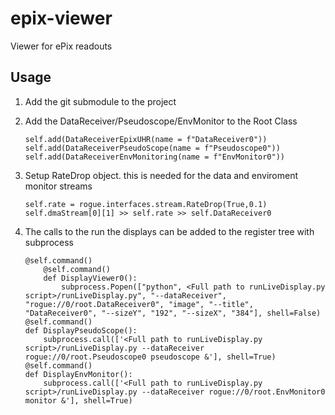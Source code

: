 # epix-viewer
Viewer for ePix readouts

## Usage

1. Add the git submodule to the project
2. Add the DataReceiver/Pseudoscope/EnvMonitor to the Root Class

    ```
    self.add(DataReceiverEpixUHR(name = f"DataReceiver0"))
    self.add(DataReceiverPseudoScope(name = f"Pseudoscope0"))
    self.add(DataReceiverEnvMonitoring(name = f"EnvMonitor0"))
    ```

3. Setup RateDrop object. this is needed for the data and enviroment monitor streams

    ```
    self.rate = rogue.interfaces.stream.RateDrop(True,0.1)
    self.dmaStream[0][1] >> self.rate >> self.DataReceiver0    
    ```

4. The calls to the run the displays can be added to the register tree with subprocess

    ```
    @self.command()
        @self.command()
        def DisplayViewer0():
            subprocess.Popen(["python", <Full path to runLiveDisplay.py script>/runLiveDisplay.py", "--dataReceiver", "rogue://0/root.DataReceiver0", "image", "--title", "DataReceiver0", "--sizeY", "192", "--sizeX", "384"], shell=False)
    @self.command()
    def DisplayPseudoScope():
        subprocess.call(['<Full path to runLiveDisplay.py script>/runLiveDisplay.py --dataReceiver rogue://0/root.Pseudoscope0 pseudoscope &'], shell=True)
    @self.command()
    def DisplayEnvMonitor():
        subprocess.call(['<Full path to runLiveDisplay.py script>/runLiveDisplay.py --dataReceiver rogue://0/root.EnvMonitor0 monitor &'], shell=True)
    ```
